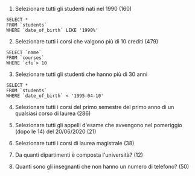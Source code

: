 1. Selezionare tutti gli studenti nati nel 1990 (160)
```
SELECT *
FROM `students`
WHERE `date_of_birth` LIKE '1990%'

```

2. Selezionare tutti i corsi che valgono più di 10 crediti (479)
```
SELECT `name`
FROM `courses`
WHERE `cfu`> 10

```

3. Selezionare tutti gli studenti che hanno più di 30 anni

```
SELECT *
FROM `students`
WHERE `date_of_birth` < '1995-04-10'

```

4. Selezionare tutti i corsi del primo semestre del primo anno di un qualsiasi corso di laurea (286)

5. Selezionare tutti gli appelli d'esame che avvengono nel pomeriggio (dopo le 14) del 20/06/2020 (21)

6. Selezionare tutti i corsi di laurea magistrale (38)

7. Da quanti dipartimenti è composta l'università? (12)

8. Quanti sono gli insegnanti che non hanno un numero di telefono? (50)
